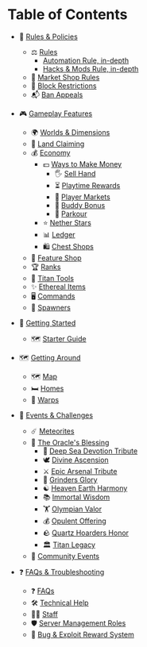 # Table of Contents

- 📜 [Rules & Policies](rules-policies/rules.md)

  - ⚖️ [Rules](rules-policies/rules.md)
    - [Automation Rule, in-depth](rules-policies/automation-rule-in-depth.md)
    - [Hacks & Mods Rule, in-depth](rules-policies/hacks-mods-rule-in-depth.md)
  - 🏪 [Market Shop Rules](rules-policies/market-shop-rules.md)
  - 🚫 [Block Restrictions](rules-policies/block-restrictions.md)
  - 📬 [Ban Appeals](rules-policies/ban-appeals.md)

- 🎮 [Gameplay Features](gameplay-features/README.md)

  - 🌍 [Worlds & Dimensions](gameplay-features/worlds-dimensions.md)
  - 🏡 [Land Claiming](gameplay-features/land-claiming/README.md)
  - 💰 [Economy](gameplay-features/economy/README.md)
    - 💵 [Ways to Make Money](gameplay-features/economy/ways-to-make-money/README.md)
      - 🖐️ [Sell Hand](gameplay-features/economy/ways-to-make-money/sell-hand.md)
      - ⏳ [Playtime Rewards](gameplay-features/economy/ways-to-make-money/playtime-rewards.md)
      - 🛒 [Player Markets](gameplay-features/economy/ways-to-make-money/player-markets.md)
      - 🤝 [Buddy Bonus](gameplay-features/economy/ways-to-make-money/buddy-bonus.md)
      - 🏃 [Parkour](gameplay-features/economy/ways-to-make-money/parkour.md)
    - ⭐ [Nether Stars](gameplay-features/economy/nether-stars.md)
    - 📊 [Ledger](gameplay-features/economy/ledger.md)
    - 🛍️ [Chest Shops](gameplay-features/economy/chest-shops-and-shopdb.md)
  - 🛒 [Feature Shop](gameplay-features/feature-shop.md)
  - 🏆 [Ranks](gameplay-features/ranks.md)
  - 💪 [Titan Tools](gameplay-features/titan-tools/README.md)
  - ✨ [Ethereal Items](gameplay-features/ethereal-items/README.md)
  - 🖥️ [Commands](gameplay-features/commands.md)
  - 🐾 [Spawners](gameplay-features/spawners.md)

- 🚀 [Getting Started](getting-started/starter-guide.md)

  - 🗺️ [Starter Guide](getting-started/starter-guide.md)

- 🗺️ [Getting Around](getting-around/README.md)

  - 🗺️ [Map](getting-around/map.md)
  - 🛏️ [Homes](getting-around/homes.md)
  - 📍 [Warps](getting-around/warps.md)

- 🎉 [Events & Challenges](events-challenges/)

  - ☄️ [Meteorites](events-challenges/meteorites.md)
  - 🌟 [The Oracle's Blessing](events-challenges/oracle-blessing.md)
    - 🌊 [Deep Sea Devotion Tribute](events-challenges/deep-sea-devotion-tribute.md)
    - 🕊️ [Divine Ascension](events-challenges/divine-ascension.md)
    - ⚔️ [Epic Arsenal Tribute](events-challenges/epic-arsenal-tribute.md)
    - 💎 [Grinders Glory](events-challenges/grinders-glory.md)
    - ☯️ [Heaven Earth Harmony](events-challenges/heaven-earth-harmony.md)
    - 📚 [Immortal Wisdom](events-challenges/immortal-wisdom.md)
    - 🏋️ [Olympian Valor](events-challenges/olympian-valor.md)
    - 💰 [Opulent Offering](events-challenges/opulent-offering.md)
    - 🪨 [Quartz Hoarders Honor](events-challenges/quartz-hoarders-honor.md)
    - 🏛️ [Titan Legacy](events-challenges/titan-legacy.md)
  - 👫 [Community Events](events-challenges/community-events.md)

- ❓ [FAQs & Troubleshooting](faqs-troubleshooting/faqs.md)

  - ❓ [FAQs](faqs-troubleshooting/faqs.md)
  - 🛠️ [Technical Help](faqs-troubleshooting/technical-help.md)
  - 🧑‍💻 [Staff](faqs-troubleshooting/staff/README.md)
  - 🛡️ [Server Management Roles](faqs-troubleshooting/server-roles.md)
  - 🐞 [Bug & Exploit Reward System](faqs-troubleshooting/bug-exploit-rewards.md)
